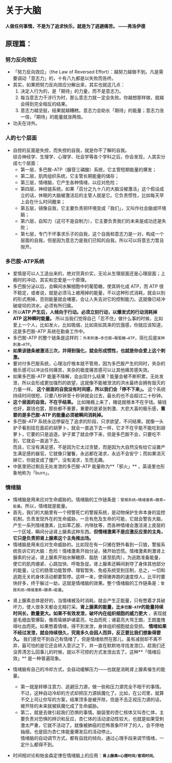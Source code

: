 # 关于大脑

#### 人做任何事情，不是为了追求快乐，就是为了逃避痛苦。  ——弗洛伊德

## 原理篇：

### 努力反向效应
* 「努力反向效应」（the Law of Reversed Effort）：越努力越做不到。凡是需要调动「意志力」的，十有八九都是以失败而告终。
* 其实，如果把努力反向效应分解出来，其实也就这几点：
    1. 决定人行为的，是「期待」的力量，而不是意志力。
    2. 每当意志力干涉行为时，那么意志力就一定会失败。你越想那样做，就越会得到完全相反的结果。
    3. 意志力越坚挺，结果就越糟糕。意志力会助长「期待」的能量；意志力涨一倍，「期待」的能量就涨两倍。
* 功夫在诗外。

### 人的七个层面
* 自控的反面是失控，而失控的自我，就是你不了解的自我。  
综合神经学、生理学、心理学、社会学等各个学科之后，你会发现，人其实分成七个层面：
    - 第一层，多巴胺-ATP（腺苷三磷酸）系统，它主管短期能量的爆发；
    - 第二层，肌肉组织系统，它主管长期能量的储存；
    - 第三层，情绪脑，它产生各种情绪，以应对危险；
    - 第四层，神经链系统，如果「百分之九十八的大脑没被激活」这个假设成立的话，休眠的大脑被激活后的主管人就是它。它负责惯性，比如每天早上会在什么时间醒来；
    - 第五层，镜像自我，它主要负责把环境变成「我们」，又叫作社会脑或环境脑；
    - 第六层，自知力（这可不是自制力），它主要负责我们的未来是成功还是失败；
    - 第七层，专门干坏事求乐子的自我，这个自我和意志力是一对，构成一个层面的自我，但是因为意志力是我们已知的自我，所以可以将意志力暂且抛开。

### 多巴胺-ATP系统
- 爱情是可以人工造出来的，绝对货真价实，无论从生理层面还是心理层面；上瘾时的冲动，其实和恋爱是一个原理。
- 多巴胺分泌以后，会瞬间水解细胞中的葡萄糖，使其转化成 ATP，而 ATP 很不稳定，或者说，就是必须马上被用掉的能量，不以这种形式消耗，就会以别的形式用掉，否则能量就会堵塞，会让人失去对它的控制能力。这就像已经冲破堤坝的洪水，必须有所归属。     
- 所以**ATP 产生后，人倾向于行动。必须立刻行动，以爆发式的行动消耗掉 ATP 这种瞬时能量。**
所以当我们觉得自己「忍不住」做什么事的时候，比如爱上一个人，比如发火，比如吸烟，比如突如其来的饥饿感，你就应该知道，这是多巴胺-ATP 系统在勤奋工作中。
- 多巴胺-ATP 的整个链条是这样的：`外来刺激→多巴胺→葡萄糖→ATP`，简化后是`某种刺激→ATP`。
- **如果该链条被激活三次，并得到强化，就会形成惯性，也就是你会爱上这个刺激。**
- 要对付多巴胺系统，心理治疗根本就不管用，因为多巴胺产生的同时，夹杂的极乐感可以冲淡任何痛苦，夹杂的极度痛苦感可以让其他痛苦感失效。
- 如果多巴胺-ATP 能量不降解，会出现什么结果？能量会被不断积累，无处发泄，所以会形成更加强烈的欲望，这就像不能被泄流的洪水最终会拥有毁灭的力量一样。 
**这个层面的自我没有时间感，所以我们会「停不下来」。**
这个系统持续时间很短，只要八秒钟至十秒钟就会过去，最长的也不会超过二十秒钟。 
- **这个层面的自我，不在乎结果。**
比如赌瘾上来了，赌徒就根本不在乎钱。输钱也好，赢钱也罢，那些都不重要，重要的是紧张刺激、大悲大喜的极乐感，**重要的是多巴胺-ATP 的能量必须被瞬间消耗掉。**
- 多巴胺-ATP 系统永远停留在了追求的阶段，只求欲望，不问结果。就像一头驴子看到挂在面前的胡萝卜，就会一直追下去一样，它才不在乎能不能吃到胡萝卜，它要的只是追逐。驴子累了就会停下来，但是多巴胺不会，只要吃不到，它就会一直追下去。   
而且，它没有满足感，不是因为它太过贪婪，而是因为大自然没有给它设置产生满足感的器官。它就像只饕餮，永远都在渴求，永远不会安宁；而如果消灭掉它，你就变成了僵尸，没有渴求，生而无趣。
- 中医里把过剩且无处发泄的多巴胺-ATP 能量称为**「邪火」**
，英语里也形象地称为「burn」。


### 情绪脑
- 情绪脑是用来应对生命威胁的。情绪脑的工作链条是：`警报系统→情绪激素→腺素→能量`。所以，情绪就是能量。
- 首先，我们的大脑里有一个预警死亡的警报系统，是动物保护生命本身的监控机制，负责发现外在的生命威胁。一旦有危及生命的可能，它就会警告大脑，产生一系列情绪激素，比如苯乙胺、内啡肽等，而各种情绪会激活肾上皮层的一个区域，瞬间分泌肾上腺素这种东西。**但情绪激素不是应激反应里的主角，它只是负责把肾上腺素这个主角推出场。**
- 情绪脑是用来应对生命威胁的。比如现在有一只猪在野外看到一只狼，警报系统告诉它的大脑：危险！情绪激素开始分泌，猪开始恐慌。情绪激素刺激肾上腺素的分泌，肾上腺素开始水解糖原、脂肪（甚至肌肉），为逃跑准备能量，使它的肌肉绷紧、心跳加快、呼吸急促。肾上腺素还瞬间剥夺了身体其他部分的能量，让它的肠胃功能暂停、理智暂失、免疫系统受到压制，总之，一切和逃跑无关的身体活动都要暂停。这样一来，使得猪奔跑的速度惊人，比平时要快好多，终于躲过一劫，这就是情绪脑的效果。整个情绪脑的工作链条是：`警报系统→情绪激素→腺素→能量`。
* 肾上腺素总体是好的，当情绪被及时消耗，就会产生正能量，只有憋着才具破坏力，使人很多天都会无精打采。**肾上腺素的能量，比`多巴胺-ATP`的能量持续时间长，数量更大。如果不有效发泄，破坏内在组织细胞的威力更大**
，表现就是毛细血管爆裂，像周瑜嫉妒诸葛亮，吐血而死；诸葛亮大骂王朗，王朗羞愧得吐血而死。如果憋着情绪，得不到发泄，身体组织细胞就会受损。
**情绪如果不经过发泄，就会持续很久，究竟多久会因人而异，反正要比我们想象得要久。**
我们感觉不到自己有情绪了，但是情绪依然在那儿，虽有减弱却不离不弃，最可怕的是它还会转入意识之下，并一直在默默地寻找发泄口，趁我们还没弄清怎么回事儿的时候，就以不可控的方式发泄出去了。这种**「情绪后效」**
是一种普遍现象。
- 情绪脑有自己的冷却方式，会自动缓解压力——也就是消耗肾上腺素催生的能量。
    - 第一就是转移注意力、逃避压力源，做一些和压力源完全不相干的事情。不过，这种自动冷却的方式却把压力源妖魔化了。比如，在公司里，就算不交上司让你写的方案，结果顶多是被开除，但是不去正视压力源的话，被开除的未来就被妖魔化成了生命威胁。
    - 第二，就是去做引起我们恐惧的事情。脑袋里的杏仁核体又叫杏仁体，主要负责对恐惧的辨识和反应，杏仁体的活动波动性较大，也就是如果受刺激太严重，它就不活动了。就像被肺癌的恐怖景象吓坏了的人，会不停地抽烟，也是因为杏仁体能量爆发后的活动停止。  
情绪脑的自动调节方式，都有自戕的倾向，通过心理手段来调节情绪，一定什么都得不到。

- 时间相对论和帕金森定律在情绪脑上的应用：**`肾上腺素=心理时间/客观时间`**。


